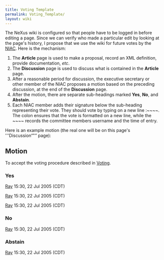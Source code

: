 ```yaml
---
title: Voting Template
permalink: Voting_Template/
layout: wiki
---
```


The NeXus wiki is configured so that people have to be logged in before
editing a page. Since we can verify who made a particular edit by
looking at the page's history, I propose that we use the wiki for future
votes by the [NIAC](NIAC "wikilink"). Here is the mechanism:

1.  The **Article** page is used to make a proposal, record an XML
    definition, provide documentation, *etc*.
2.  The **Discussion** page is used to discuss what is contained in the
    **Article** page.
3.  After a reasonable period for discussion, the executive secretary or
    other member of the NIAC proposes a motion based on the preceding
    discussion, at the end of the **Discussion** page.
4.  After the motion, there are separate sub-headings marked **Yes**,
    **No**, and **Abstain**.
5.  Each NIAC member adds their signature below the sub-heading
    representing their vote. They should vote by typing on a new line
    :~~~~. The colon ensures that the vote is formatted on a new line,
    while the ~~~~ records the committee members username and the time
    of entry.

Here is an example motion (the real one will be on this page's
'''Discussion“"” page):

Motion
------

To accept the voting procedure described in [Voting](Voting "wikilink").

### Yes

  
[Ray](User%3ARay "wikilink") 15:30, 22 Jul 2005 (CDT)

[Ray](User%3ARay "wikilink") 15:30, 22 Jul 2005 (CDT)

[Ray](User%3ARay "wikilink") 15:30, 22 Jul 2005 (CDT)

### No

  
[Ray](User%3ARay "wikilink") 15:30, 22 Jul 2005 (CDT)

### Abstain

  
[Ray](User%3ARay "wikilink") 15:30, 22 Jul 2005 (CDT)
